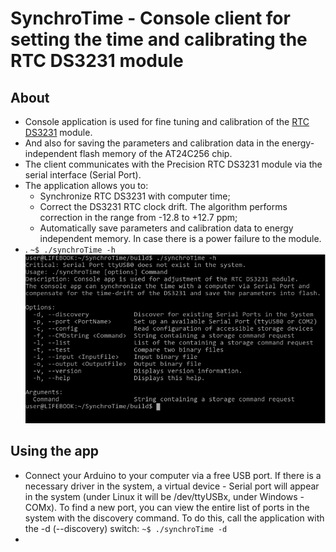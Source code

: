 # SynchroTime - Console client for setting the time and calibrating the RTC DS3231 module

## About

 * Console application is used for fine tuning and calibration of the [RTC DS3231](https://create.arduino.cc/projecthub/MisterBotBreak/how-to-use-a-real-time-clock-module-ds3231-bc90fe) module.
 * And also for saving the parameters and calibration data in the energy-independent flash memory of the AT24C256 chip.
 * The client communicates with the Precision RTC DS3231 module via the serial interface (Serial Port).
 * The application allows you to:
   * Synchronize RTC DS3231 with computer time;
   * Correct the DS3231 RTC clock drift. The algorithm performs correction in the range from -12.8 to +12.7 ppm;
   * Automatically save parameters and calibration data to energy independent memory. In case there is a power failure to the module.
 * .
`
~$ ./synchroTime -h
`
![synchroTime -h](images/consoleApp_About.png)

## Using the app

 * Connect your Arduino to your computer via a free USB port. If there is a necessary driver in the system, a virtual device - Serial port will appear in the system (under Linux it will be /dev/ttyUSBx, under Windows - COMx).
 To find a new port, you can view the entire list of ports in the system with the discovery command. To do this, call the application with the -d (--discovery) switch:
 `
 ~$ ./synchroTime -d
 `
 * 
